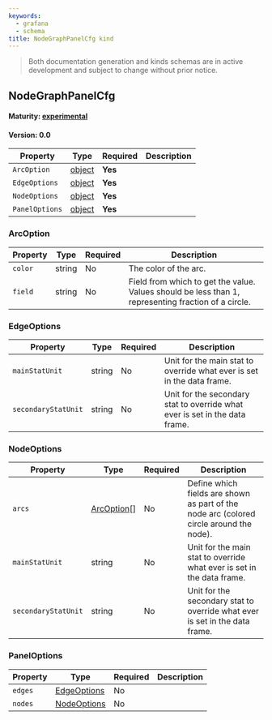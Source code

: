 ```yaml
---
keywords:
  - grafana
  - schema
title: NodeGraphPanelCfg kind
---
```

> Both documentation generation and kinds schemas are in active development and subject to change without prior notice.

## NodeGraphPanelCfg

#### Maturity: [experimental](../../../maturity/#experimental)
#### Version: 0.0



| Property       | Type                    | Required | Description |
|----------------|-------------------------|----------|-------------|
| `ArcOption`    | [object](#arcoption)    | **Yes**  |             |
| `EdgeOptions`  | [object](#edgeoptions)  | **Yes**  |             |
| `NodeOptions`  | [object](#nodeoptions)  | **Yes**  |             |
| `PanelOptions` | [object](#paneloptions) | **Yes**  |             |

### ArcOption

| Property | Type   | Required | Description                                                                                         |
|----------|--------|----------|-----------------------------------------------------------------------------------------------------|
| `color`  | string | No       | The color of the arc.                                                                               |
| `field`  | string | No       | Field from which to get the value. Values should be less than 1, representing fraction of a circle. |

### EdgeOptions

| Property            | Type   | Required | Description                                                                 |
|---------------------|--------|----------|-----------------------------------------------------------------------------|
| `mainStatUnit`      | string | No       | Unit for the main stat to override what ever is set in the data frame.      |
| `secondaryStatUnit` | string | No       | Unit for the secondary stat to override what ever is set in the data frame. |

### NodeOptions

| Property            | Type                      | Required | Description                                                                             |
|---------------------|---------------------------|----------|-----------------------------------------------------------------------------------------|
| `arcs`              | [ArcOption](#arcoption)[] | No       | Define which fields are shown as part of the node arc (colored circle around the node). |
| `mainStatUnit`      | string                    | No       | Unit for the main stat to override what ever is set in the data frame.                  |
| `secondaryStatUnit` | string                    | No       | Unit for the secondary stat to override what ever is set in the data frame.             |

### PanelOptions

| Property | Type                        | Required | Description |
|----------|-----------------------------|----------|-------------|
| `edges`  | [EdgeOptions](#edgeoptions) | No       |             |
| `nodes`  | [NodeOptions](#nodeoptions) | No       |             |


